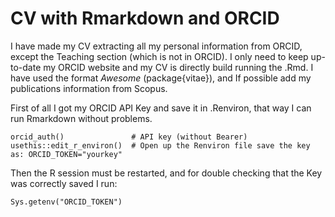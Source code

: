 # CV with Rmarkdown and ORCID

I have made my CV extracting all my personal information from ORCID, except the Teaching section (which is not in ORCID). I only need to keep up-to-date my ORCID website and my CV is directly build running the .Rmd. I have used the format *Awesome* (package{vitae}), and If possible add my publications information from Scopus.   

First of all I got my ORCID API Key and save it in .Renviron, that way I can run Rmarkdown without problems. 

```
orcid_auth()               # API key (without Bearer)
usethis::edit_r_environ()  # Open up the Renviron file save the key as: ORCID_TOKEN="yourkey"
```

Then the R session must be restarted, and for double checking that the Key was correctly saved I run:

```
Sys.getenv("ORCID_TOKEN")
```
